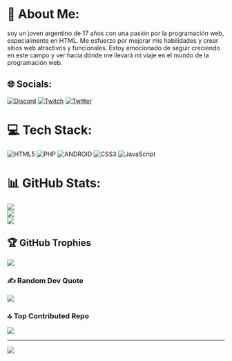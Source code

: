 # 💫 About Me:
soy un joven argentino de 17 años con una pasión por la programación web, especialmente en HTML. Me esfuerzo por mejorar mis habilidades y crear sitios web atractivos y funcionales. Estoy emocionado de seguir creciendo en este campo y ver hacia dónde me llevará mi viaje en el mundo de la programación web.


## 🌐 Socials:
[![Discord](https://img.shields.io/badge/Discord-%237289DA.svg?logo=discord&logoColor=white)](https://discord.gg/damian_duns) [![Twitch](https://img.shields.io/badge/Twitch-%239146FF.svg?logo=Twitch&logoColor=white)](https://twitch.tv/damian_duns) [![Twitter](https://img.shields.io/badge/Twitter-%231DA1F2.svg?logo=Twitter&logoColor=white)](https://twitter.com/damian_duns) 

# 💻 Tech Stack:
![HTML5](https://img.shields.io/badge/html5-%23E34F26.svg?style=for-the-badge&logo=html5&logoColor=white) ![PHP](https://img.shields.io/badge/php-%23777BB4.svg?style=for-the-badge&logo=php&logoColor=white) ![ANDROID](https://img.shields.io/badge/android-%2320232a.svg?style=for-the-badge&logo=android&logoColor=%a4c639) ![CSS3](https://img.shields.io/badge/css3-%231572B6.svg?style=for-the-badge&logo=css3&logoColor=white) ![JavaScript](https://img.shields.io/badge/javascript-%23323330.svg?style=for-the-badge&logo=javascript&logoColor=%23F7DF1E)
# 📊 GitHub Stats:
![](https://github-readme-stats.vercel.app/api?username=damianduns&theme=blueberry&hide_border=false&include_all_commits=false&count_private=true)<br/>
![](https://github-readme-streak-stats.herokuapp.com/?user=damianduns&theme=blueberry&hide_border=false)<br/>
![](https://github-readme-stats.vercel.app/api/top-langs/?username=damianduns&theme=blueberry&hide_border=false&include_all_commits=false&count_private=true&layout=compact)

## 🏆 GitHub Trophies
![](https://github-profile-trophy.vercel.app/?username=damianduns&theme=discord&no-frame=false&no-bg=false&margin-w=4)

### ✍️ Random Dev Quote
![](https://quotes-github-readme.vercel.app/api?type=vetical&theme=tokyonight)

### 🔝 Top Contributed Repo
![](https://github-contributor-stats.vercel.app/api?username=damianduns&limit=5&theme=discord&combine_all_yearly_contributions=true)

---
[![](https://visitcount.itsvg.in/api?id=damianduns&icon=6&color=6)](https://visitcount.itsvg.in)

<!-- Proudly created with GPRM ( https://gprm.itsvg.in ) -->
